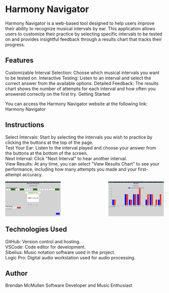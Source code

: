# Harmony Navigator

Harmony Navigator is a web-based tool designed to help users improve their ability to recognize musical intervals by ear. This application allows users to customize their practice by selecting specific intervals to be tested on and provides insightful feedback through a results chart that tracks their progress.

## Features

Customizable Interval Selection: Choose which musical intervals you want to be tested on.
Interactive Testing: Listen to an interval and select the correct answer from the available options.
Detailed Feedback: The results chart shows the number of attempts for each interval and how often you answered correctly on the first try.
Getting Started

You can access the Harmony Navigator website at the following link:
Harmony Navigator

## Instructions
Select Intervals: Start by selecting the intervals you wish to practice by clicking the buttons at the top of the page.\
Test Your Ear: Listen to the interval played and choose your answer from the buttons at the bottom of the screen.\
Next Interval: Click "Next Interval" to hear another interval.\
View Results: At any time, you can select "View Results Chart" to see your performance, including how many attempts you made and your first-attempt accuracy.
<div style="display: flex; justify-content: space-between;">
  <img src="screen-shots/p1.png" style="width: 35%;"></img><img src="screen-shots/p2.png" style="width: 35%"></img>
</div>


## Technologies Used

GitHub: Version control and hosting.\
VSCode: Code editor for development.\
Sibelius: Music notation software used in the project.\
Logic Pro: Digital audio workstation used for audio processing.

## Author

Brendan McMullen
Software Developer and Music Enthusiast
